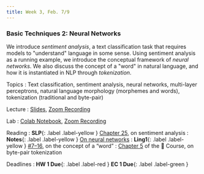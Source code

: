 ```yaml
---
title: Week 3, Feb. 7/9
---
```


### Basic Techniques 2: Neural Networks

We introduce _sentiment analysis_, a text classification task that requires models to "understand" language in some 
sense. Using sentiment analysis as a running example, we introduce the conceptual framework of _neural networks_. We 
also discuss the concept of a "word" in natural language, and how it is instantiated in NLP through _tokenization_.

Topics
: Text classification, sentiment analysis, neural networks, multi-layer perceptrons, natural language morphology 
(morphemes and words), 
tokenization (traditional and byte-pair)

Lecture
: [Slides](https://drive.google.com/file/d/15zEVVVNfJHKHOkWendKSH_QePY2OGKWP/view?usp=share_link),
[Zoom Recording](https://nyu.zoom.us/rec/share/7VMh1HcrQ-fXbHA2_s8ig3qXgYgrqwEJTdTwN3DN3r1RQQybGQScJ5rq8YyROS3t.QnJc9Qos_youz-Tb)

Lab
: [Colab Notebook](https://colab.research.google.com/drive/10xe4rL74v7X1JK2wIAyZelaPpARuJyTx?usp=sharing),
[Zoom Recording](https://nyu.zoom.us/rec/share/AQtwUvvucX20y8QFAM_SqRK-JAfhlTcv14r6jV-oC3lNd-gYYDcnmsmX9pME9kwR.v6M2xnFIkZQ4x67_)

Reading
: **SLP**{: .label .label-yellow } [Chapter 25](https://web.stanford.edu/~jurafsky/slp3/25.pdf), on sentiment analysis
: **Notes**{: .label .label-yellow }
[On neural networks](https://drive.google.com/file/d/1rjo8GW_k9rFaQXMQ5sxBjKUhPcM7Zzk5/view?usp=share_link)
: **Ling1**{: .label .label-yellow } [\#7–16](https://www.morganclaypool.com/doi/abs/10.2200/S00493ED1V01Y201303HLT020),
on the concept of a “word”
: [Chapter 5](https://huggingface.co/course/chapter6/5) of the  🤗 Course, on byte-pair tokenization

Deadlines
: **HW 1 Due**{: .label .label-red } **EC 1 Due**{: .label .label-green }